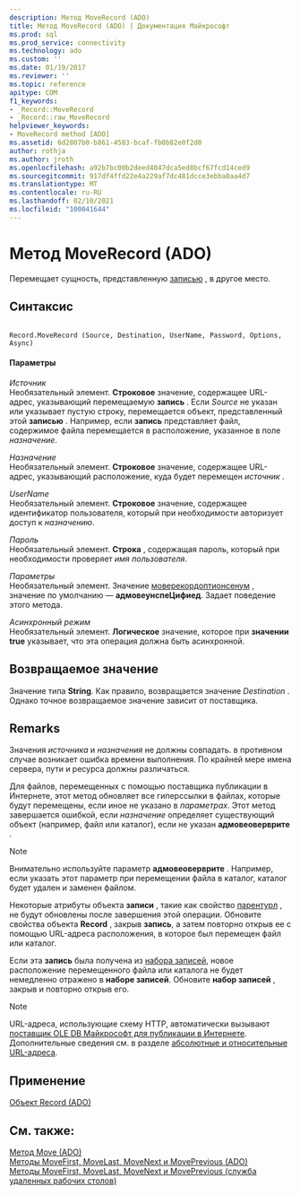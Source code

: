 ```yaml
---
description: Метод MoveRecord (ADO)
title: Метод MoveRecord (ADO) | Документация Майкрософт
ms.prod: sql
ms.prod_service: connectivity
ms.technology: ado
ms.custom: ''
ms.date: 01/19/2017
ms.reviewer: ''
ms.topic: reference
apitype: COM
f1_keywords:
- _Record::MoveRecord
- _Record::raw_MoveRecord
helpviewer_keywords:
- MoveRecord method [ADO]
ms.assetid: 6d2807b0-b861-4583-bcaf-fb0b82e0f2d0
author: rothja
ms.author: jroth
ms.openlocfilehash: a92b7bc00b2deed4047dca5ed8bcf67fcd14ced9
ms.sourcegitcommit: 917df4ffd22e4a229af7dc481dcce3ebba0aa4d7
ms.translationtype: MT
ms.contentlocale: ru-RU
ms.lasthandoff: 02/10/2021
ms.locfileid: "100041644"
---
```

# <a name="moverecord-method-ado"></a>Метод MoveRecord (ADO)
Перемещает сущность, представленную [записью](./record-object-ado.md) , в другое место.  
  
## <a name="syntax"></a>Синтаксис  
  
```  
  
Record.MoveRecord (Source, Destination, UserName, Password, Options, Async)  
```  
  
#### <a name="parameters"></a>Параметры  
 *Источник*  
 Необязательный элемент. **Строковое** значение, содержащее URL-адрес, указывающий перемещаемую **запись** . Если *Source* не указан или указывает пустую строку, перемещается объект, представленный этой **записью** . Например, если **запись** представляет файл, содержимое файла перемещается в расположение, указанное в поле *назначение*.  
  
 *Назначение*  
 Необязательный элемент. **Строковое** значение, содержащее URL-адрес, указывающий расположение, куда будет перемещен *источник* .  
  
 *UserName*  
 Необязательный элемент. **Строковое** значение, содержащее идентификатор пользователя, который при необходимости авторизует доступ к *назначению*.  
  
 *Пароль*  
 Необязательный элемент. **Строка** , содержащая пароль, который при необходимости проверяет *имя пользователя*.  
  
 *Параметры*  
 Необязательный элемент. Значение [моверекордоптионсенум](./moverecordoptionsenum.md) , значение по умолчанию — **адмовеунспеЦифиед**. Задает поведение этого метода.  
  
 *Асинхронный режим*  
 Необязательный элемент. **Логическое** значение, которое при **значении true** указывает, что эта операция должна быть асинхронной.  
  
## <a name="return-value"></a>Возвращаемое значение  
 Значение типа **String**. Как правило, возвращается значение *Destination* . Однако точное возвращаемое значение зависит от поставщика.  
  
## <a name="remarks"></a>Remarks  
 Значения *источника* и *назначения* не должны совпадать. в противном случае возникает ошибка времени выполнения. По крайней мере имена сервера, пути и ресурса должны различаться.  
  
 Для файлов, перемещенных с помощью поставщика публикации в Интернете, этот метод обновляет все гиперссылки в файлах, которые будут перемещены, если иное не указано в *параметрах*. Этот метод завершается ошибкой, если *назначение* определяет существующий объект (например, файл или каталог), если не указан **адмовеоверврите** .  
  
> [!NOTE]
>  Внимательно используйте параметр **адмовеоверврите** . Например, если указать этот параметр при перемещении файла в каталог, каталог будет удален и заменен файлом.  
  
 Некоторые атрибуты объекта **записи** , такие как свойство [парентурл](./parenturl-property-ado.md) , не будут обновлены после завершения этой операции. Обновите свойства объекта **Record** , закрыв **запись**, а затем повторно открыв ее с помощью URL-адреса расположения, в которое был перемещен файл или каталог.  
  
 Если эта **запись** была получена из [набора записей](./recordset-object-ado.md), новое расположение перемещенного файла или каталога не будет немедленно отражено в **наборе записей**. Обновите **набор записей** , закрыв и повторно открыв его.  
  
> [!NOTE]
>  URL-адреса, использующие схему HTTP, автоматически вызывают [поставщик OLE DB Майкрософт для публикации в Интернете](../../guide/appendixes/microsoft-ole-db-provider-for-internet-publishing.md). Дополнительные сведения см. в разделе [абсолютные и относительные URL-адреса](../../guide/data/absolute-and-relative-urls.md).  
  
## <a name="applies-to"></a>Применение  
 [Объект Record (ADO)](./record-object-ado.md)  
  
## <a name="see-also"></a>См. также:  
 [Метод Move (ADO)](./move-method-ado.md)   
 [Методы MoveFirst, MoveLast, MoveNext и MovePrevious (ADO)](./movefirst-movelast-movenext-and-moveprevious-methods-ado.md)   
 [Методы MoveFirst, MoveLast, MoveNext и MovePrevious (служба удаленных рабочих столов)](../rds-api/movefirst-movelast-movenext-and-moveprevious-methods-rds.md)